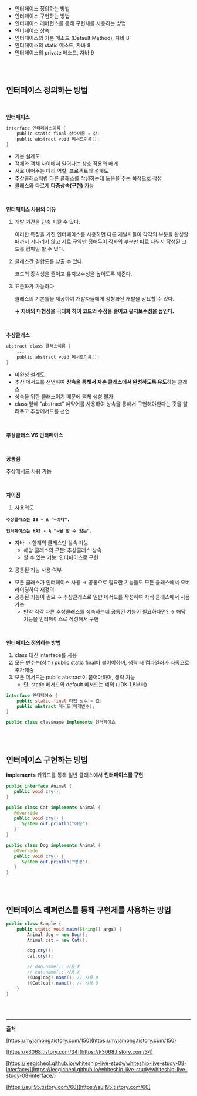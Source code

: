 - 인터페이스 정의하는 방법
- 인터페이스 구현하는 방법
- 인터페이스 레퍼런스를 통해 구현체를 사용하는 방법
- 인터페이스 상속
- 인터페이스의 기본 메소드 (Default Method), 자바 8
- 인터페이스의 static 메소드, 자바 8
- 인터페이스의 private 메소드, 자바 9

<br><br>

## 인터페이스 정의하는 방법

<br>

**인터페이스**

```java
interface 인터페이스이름 {
	public static final 상수이름 = 값;
	public abstract void 메서드이름();
}
```

- 기본 설계도
- 객체와 객체 사이에서 일어나는 상호 작용의 매개
- 서로 이어주는 다리 역할, 프로젝트의 설계도
- 추상클래스처럼 다른 클래스를 작성하는데 도움을 주는 목적으로 작성
- 클래스와 다르게 **다중상속(구현)** 가능

<br>

**인터페이스 사용의 이유**

1. 개발 기간을 단축 시킬 수 있다.
    
    이러한 특징을 가진 인터페이스를 사용하면 다른 개발자들이 각각의 부분을 완성할 때까지 기다리지 않고 서로 규약만 정해두어 각자의 부분만 따로 나눠서 작성된 코드를 컴파일 할 수 있다.
    
2. 클래스간 결합도를 낮출 수 있다.
    
    코드의 종속성을 줄이고 유지보수성을 높이도록 해준다.
    
3. 표준화가 가능하다.
    
    클래스의 기본틀을 제공하여 개발자들에게 정형화된 개발을 강요할 수 있다.
    
    **→ 자바의 다형성을 극대화 하여 코드의 수정을 줄이고 유지보수성을 높인다.**

<br>

**추상클래스**

```java
abstract class 클래스이름 {
	...
	public abstract void 메서드이름();
}
```

- 미완성 설계도
- 추상 메서드를 선언하여 **상속을 통해서 자손 클래스에서 완성하도록 유도**하는 클래스
- 상속을 위한 클래스이기 때문에 객체 생성 불가
- class 앞에 "abstract" 예약어를 사용하여 상속을 통해서 구현해야한다는 것을 알려주고 추상메서드를 선언

<br>

**추상클래스 VS 인터페이스**

<br>

**공통점**

추상메서드 사용 가능

<br>

**차이점**

1. 사용의도

**`추상클래스는 IS - A "~이다".`**

**`인터페이스는 HAS - A "~을 할 수 있는".`**

- 자바 → 한개의 클래스만 상속 가능
    - 해당 클래스의 구분: 추상클래스 상속
    - 할 수 있는 기능: 인터페이스로 구현

2. 공통된 기능 사용 여부
- 모든 클래스가 인터페이스 사용 → 공통으로 필요한 기능들도 모든 클래스에서 오버라이딩하여 재정의
- 공통된 기능이 필요 → 추상클래스로 일반 메서드를 작성하여 자식 클래스에서 사용 가능
    - 만약 각각 다른 추상클래스를 상속하는데 공통된 기능이 필요하다면? → 해당 기능을 인터페이스로 작성해서 구현

<br>

**인터페이스 정의하는 방법**

1. class 대신 interface를 사용
2. 모든 변수는(상수) public static final이 붙어야하며, 생략 시 컴파일러가 자동으로 추가해줌
3. 모든 메서드는 public abstract이 붙어야하며, 생략 가능
    - 단, static 메서드와 default 메서드는 예외 (JDK 1.8부터)

```java
interface 인터페이스 {
    public static final 타입 상수 = 값;
    public abstract 메서드(매개변수);
}

public class classname implements 인터페이스
```

<br><br>

## 인터페이스 구현하는 방법

**implements** 키워드를 통해 일반 클래스에서 **인터페이스를 구현**

```java
public interface Animal {
   public void cry();
}

public class Cat implements Animal {
   @Override
   public void cry() {
      System.out.println("야옹");
   }
}

public class Dog implements Animal {
   @Override
   public void cry() {
      System.out.println("멍멍");
   }
}
```

<br><br>

## 인터페이스 레퍼런스를 통해 구현체를 사용하는 방법

```java
public class Sample {
    public static void main(String[] args) {
        Animal dog = new Dog();
        Animal cat = new Cat();

        dog.cry();
        cat.cry();

        // dog.name(); 사용 X
        // cat.name(); 사용 X
        ((Dog)dog).name(); // 사용 O
        ((Cat)cat).name(); // 사용 O
    }
}
```

<br><br>
<hr>

**출처**

[https://myjamong.tistory.com/150](https://myjamong.tistory.com/150)

[https://k3068.tistory.com/34](https://k3068.tistory.com/34)

[https://leegicheol.github.io/whiteship-live-study/whiteship-live-study-08-interface/](https://leegicheol.github.io/whiteship-live-study/whiteship-live-study-08-interface/)

[https://sujl95.tistory.com/60](https://sujl95.tistory.com/60)
